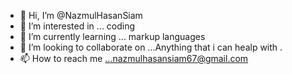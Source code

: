 - 👋 Hi, I’m @NazmulHasanSiam
- 👀 I’m interested in ... coding
- 🌱 I’m currently learning ... markup languages 
- 💞️ I’m looking to collaborate on ...Anything that i can healp with .
- 📫 How to reach me ...nazmulhasansiam67@gmail.com

<!---
NazmulHasanSiam/NazmulHasanSiam is a ✨ special ✨ repository because its `README.md` (this file) appears on your GitHub profile.
You can click the Preview link to take a look at your changes.
--->
